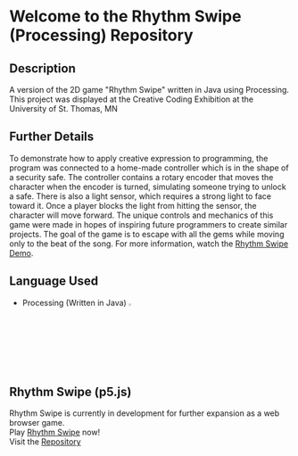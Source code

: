 # Welcome to the Rhythm Swipe (Processing) Repository

## Description
A version of the 2D game "Rhythm Swipe" written in Java using Processing.<br>
This project was displayed at the Creative Coding Exhibition at the University of St. Thomas, MN<be>

## Further Details
To demonstrate how to apply creative expression to programming, the program was connected to a home-made controller which is in the shape of a security safe.
The controller contains a rotary encoder that moves the character when the encoder is turned, simulating someone trying to unlock a safe. There is also a light sensor, which requires a strong light to face toward it. Once a player blocks the light from hitting the sensor, the character will move forward. The unique controls and mechanics of this game were made in hopes of inspiring future programmers to create similar projects.
The goal of the game is to escape with all the gems while moving only to the beat of the song.
For more information, watch the <a href="https://www.youtube.com/watch?v=rgs-iTpvMRE">Rhythm Swipe Demo</a>.

## Language Used
- Processing (Written in Java) <img width="3%" src="https://github.com/johntran038/Rhythm-Swipe_Processing/assets/123771828/303be9bf-21f7-4d6d-b8bc-5359899f3b61" />

## Rhythm Swipe (p5.js)
Rhythm Swipe is currently in development for further expansion as a web browser game.<br>
Play <a href="https://projectrhythmswipe.netlify.app/">Rhythm Swipe</a> now!<br>
Visit the <a href="https://github.com/FrancisTR/Rhythm-Swipe">Repository</a>
